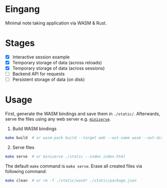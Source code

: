 # Eingang

Minimal note taking application via WASM & Rust.

# Stages

- [x] Interactive session example
- [x] Temporary storage of data (across reloads)
- [x] Temporary storage of data (across sessions)
- [ ] Backend API for requests
- [ ] Persistent storage of data (on disk)

# Usage

First, generate the WASM bindings and save them in `./static/`.
Afterwards, serve the files using any web server e.g. [`miniserve`](https://lib.rs/crates/miniserve).

1. Build WASM bindings
```bash
make build  # or wasm-pack build --target web --out-name wasm --out-dir ../static ./frontend/
```

2. Serve files
```bash
make serve  # or miniserve ./static --index index.html
```

The default `make` command is `make serve`. Erase all created files via following command:
```bash
make clean  # or rm -f ./static/wasm* ./static/package.json
```
